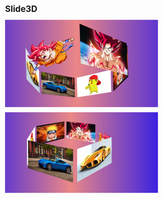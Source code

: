 # Slide3D
![Tela da Aplicação ](https://github.com/Franksilva959/Slide3D/blob/main/EFEITO3DIMAGENS/img/3dimagens.png)

![Tela da Aplicação ](https://github.com/Franksilva959/Slide3D/blob/main/EFEITO3DIMAGENS/img/imagens.png)
